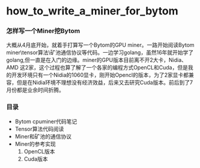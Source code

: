 # how_to_write_a_miner_for_bytom
### 怎样写一个Miner挖Bytom
大概从4月底开始，就着手打算写一个Bytom的GPU miner。一路开始阅读Bytom miner\tensor算法\矿池通信协议等代码。一边学习golang，虽然16年就开始学了golang,但一直是在入门的边缘。miner的GPU版本目前离不开2大卡，Nidia、AMD 这2家，这个过程也算了解了一个各家的编程方式OpenCL和Cuda，但是我的开发环境只有一个Nidia的1060显卡，刚开始Opencl的版本，为了2家显卡都兼容，但是在Nidia环境不理想没有经济效益，后来又去研究Cuda版本。前后到了7月份都是业余时间折腾。
### 目录
- Bytom cpuminer代码笔记
- Tensor算法代码阅读
- Miner和矿池的通信协议
- Miner的参考实现
  1. OpenCL版本
  2. Cuda版本
